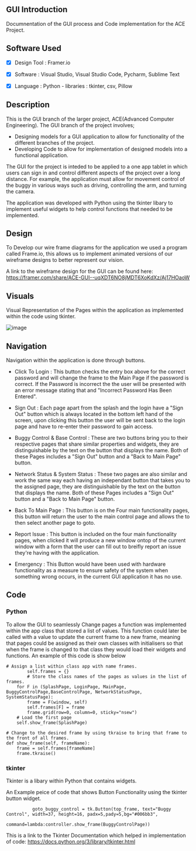 ## GUI Introduction
Documnentation of the GUI process and Code implementation for the ACE Project.

## Software Used
-[x] Design Tool : Framer.io

-[x] Software : Visual Studio, Visual Studio Code, Pycharm, Sublime Text

-[x] Language : Python
              - libraries : tkinter, csv, Pillow
## Description
This is the GUI branch of the larger project, ACE(Advanced Computer Engineering). The GUI branch of the project involves; 
  - Designing models for a GUI application to allow for functionality of the different branches of the project.
  - Developing Code to allow for implementation of designed models into a functional application.

The GUI for the project is inteded to be applied to a one app tablet in which users can sign in and control different aspects of the project over a long distance. 
For example, the application must allow for movement control of the buggy in various ways such as driving, controlling the arm, and turning the camera.

The application was developed with Python using the tkinter libary to implement useful widgets to help control functions that needed to be implemented.
## Design
To Develop our wire frame diagrams for the application we used a program called  Frame.io, this allows us to implement animated versions of our wireframe designs to better represent our vision.

A link to the wireframe design for the GUI can be found here:
https://framer.com/share/ACE-GUI--uqXDT6NO8jMDT6XoKdXz/Aj17HOaoW

## Visuals

Visual Representation of the Pages within the application as implemented within the code using tkinter.

![image](https://user-images.githubusercontent.com/75033878/112982932-f80fd680-9154-11eb-804c-b6cc4160b63d.png)

## Navigation

Navigation within the application is done through buttons. 


- Click To Login : This button checks the entry box above for the correct password and will change the frame to the Main Page if the password is correct. If the Password is incorrect the the user will be presented with an error message stating that and "Incorrect Password Has Been Entered".

- Sign Out : Each page apart from the splash and the login have a "Sign Out" button which is always located in the bottom left hand of the screen, upon clicking this button the user will be sent back to the login page and have to re-enter their password to gain access.

- Buggy Control & Base Control : These are two buttons bring you to their respective pages that share similar properties and widgets, they are distinguishable by the text on the button that displays the name. Both of these Pages includes a "Sign Out" button and a "Back to Main Page" button.

- Network Status & System Status : These two pages are also similar and work the same way each having an independant button that takes you to the assigned page, they are distinguishable by the text on the button that displays the name. Both of these Pages includes a "Sign Out" button and a "Back to Main Page" button.

- Back To Main Page : This button is on the Four main functionality pages, this button will return the user to the main control page and allows the to then select another page to goto.

- Report Issue : This button is included on the four main functionality pages, when clicked it will produce a new window ontop of the current window with a form that the user can fill out to breifly report an issue they're having with the application.

- Emergency : This Button would have been used with hardware functionality as a measure to ensure safety of the system when something wrong occurs, in the current GUI application it has no use.

## Code
### Python
To allow the GUI to seamlessly Change pages a function was implemented within the app class that stored a list of values. This function could later be called with a value to update the current frame to a new frame, meaning that pages could be assigned as their own classes with initialisers so that when the frame is changed to that class they would load their widgets and functions. An example of this code is show below
    
    # Assign a list within class app with name frames.
            self.frames = {}
            # Store the class names of the pages as values in the list of frames.
        for F in (SplashPage, LoginPage, MainPage, BuggyControlPage,BaseControlPage, NetworkStatusPage, SystemStatusPage):
            frame = F(window, self)
            self.frames[F] = frame
            frame.grid(row=0, column=0, sticky="nsew")
        # Load the first page
        self.show_frame(SplashPage)

    # Change to the desired frame by using tkraise to bring that frame to the front of all frames.
    def show_frame(self, frameName):
        frame = self.frames[frameName]
        frame.tkraise()
### tkinter
Tkinter is a libary within Python that contains widgets. 

An Example peice of code that shows Button Functionality using the tkinter button widget.

              goto_buggy_control = tk.Button(top_frame, text="Buggy Control", width=37, height=16, padx=5,pady=5,bg="#006bb3",
                                        command=lambda:controller.show_frame(BuggyControlPage))
    

This is a link to the Tkinter Documentation which helped in implementation of code:
  https://docs.python.org/3/library/tkinter.html


